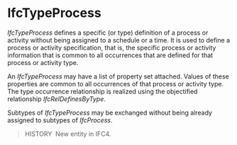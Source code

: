 IfcTypeProcess
==============

_IfcTypeProcess_ defines a specific (or type) definition of a process or activity without being assigned to a schedule or a time. It is used to define a process or activity specification, that is, the specific process or activity information that is common to all occurrences that are defined for that process or activity type.

An _IfcTypeProcess_ may have a list of property set attached. Values of these properties are common to all occurrences of that process or activity type. The type occurrence relationship is realized using the objectified relationship _IfcRelDefinesByType_.

Subtypes of _IfcTypeProcess_ may be exchanged without being already assigned to subtypes of _IfcProcess_.

> HISTORY&nbsp; New entity in IFC4.
